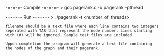  -=-=-=- Compile -=-=-=-
    > gcc pagerank.c -o pagerank –pthread
    
 -=-=-=- Run -=-=-=-
    > ./pagerank <filename> -t <number_of_threads>
    
    filename should be a text file where each line contains two integers
    seperated with TAB that represent the node number. Lines starting 
    with (#) will be ignored. Sample test files are included.
    
    Uppon completion the program will generate a text file containing 
    the nodes of the graph and their pagerank.
